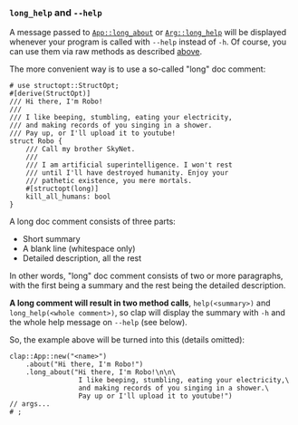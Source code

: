 ### `long_help` and `--help`

A message passed to [`App::long_about`] or [`Arg::long_help`] will be displayed whenever
your program is called with `--help` instead of `-h`. Of course, you can
use them via raw methods as described [above](#help-messages).

The more convenient way is to use a so-called "long" doc comment:

```
# use structopt::StructOpt;
#[derive(StructOpt)]
/// Hi there, I'm Robo!
///
/// I like beeping, stumbling, eating your electricity,
/// and making records of you singing in a shower.
/// Pay up, or I'll upload it to youtube!
struct Robo {
    /// Call my brother SkyNet.
    ///
    /// I am artificial superintelligence. I won't rest
    /// until I'll have destroyed humanity. Enjoy your
    /// pathetic existence, you mere mortals.
    #[structopt(long)]
    kill_all_humans: bool
}
```

A long doc comment consists of three parts:
* Short summary
* A blank line (whitespace only)
* Detailed description, all the rest

In other words, "long" doc comment consists of two or more paragraphs,
with the first being a summary and the rest being the detailed description.

**A long comment will result in two method calls**, `help(<summary>)` and
`long_help(<whole comment>)`, so clap will display the summary with `-h`
and the whole help message on `--help` (see below).

So, the example above will be turned into this (details omitted):
```
clap::App::new("<name>")
    .about("Hi there, I'm Robo!")
    .long_about("Hi there, I'm Robo!\n\n\
                 I like beeping, stumbling, eating your electricity,\
                 and making records of you singing in a shower.\
                 Pay up or I'll upload it to youtube!")
// args...
# ;
```

[`App::about`]:      https://docs.rs/clap/2/clap/struct.App.html#method.about
[`App::long_about`]: https://docs.rs/clap/2/clap/struct.App.html#method.long_about
[`Arg::help`]:       https://docs.rs/clap/2/clap/struct.Arg.html#method.help
[`Arg::long_help`]:  https://docs.rs/clap/2/clap/struct.Arg.html#method.long_help
